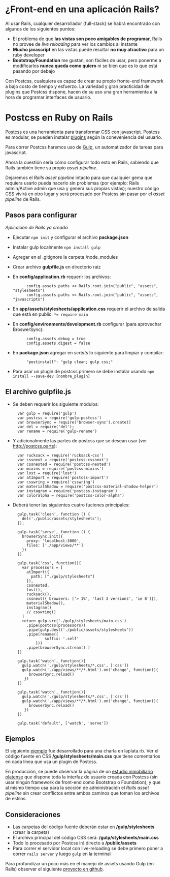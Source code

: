 # ¿Front-end en una aplicación Rails?

Al usar Rails, cualquier desarrollador (full-stack) se habrá encontrado con algunos de los siguientes puntos:
- El problema de que **las vistas son poco amigables de programar**, Rails no provee de *live reloading* para ver los cambios al instante
- **Mucho javascript** en las vistas puede resultar **no muy atractivo** para un ruby developer
- **Bootstrap/Foundation** me gustan, son fáciles de usar, pero ponerme a modificarlos **nunca queda como quiero** ni se bien que es lo que está pasando por debajo

Con Postcss, cualquiera es capaz de crear su propio fronte-end framework a bajo costo de tiempo y esfuerzo. La variedad y gran practicidad de plugins que Postcss dispone, hacen de su uso una gran herramienta a la hora de programar interfaces de usuario.

# Postcss en Ruby on Rails

[Postcss](http://postcss.org) es una herramienta para transformar CSS con javascript. Postcss es modular, se pueden instalar [plugins]() según la coneveniencia del usuario.

Para correr Postcss haremos uso de [Gulp](http://gulpjs.com), un automatizador de tareas para javascript.

Ahora la cuestión sería cómo configurar todo esto en Rails, sabiendo que Rails también tiene su propio *asset pipeline*.

Dejaremos el *Rails asset pipeline* intacto para que cualquier gema que requiera usarlo pueda hacerlo sin problemas (por ejemplo: Rails admin/Active admin que usa y genera sus propias vistas); nuestro código CSS vivirá en otro lugar y será procesado por Postcss sin pasar por el *asset pipeline* de Rails.

## Pasos para configurar
_Aplicación de Rails ya creada_

- Ejecutar `npm init` y configurar el archivo **package.json**
- Instalar gulp localmente `npm install gulp`
- Agregar en el .gitignore la carpeta /node_modules
- Crear archivo **gulpfile.js** en directorio raíz
- En **config/application.rb** requerir los archivos:

            config.assets.paths << Rails.root.join("public", "assets", "stylesheets")
            config.assets.paths << Rails.root.join("public", "assets", "javascripts")
- En **app/assets/stylesheets/application.css** requerir el archivo de salida que está en public:
`*= require main`
- En **config/environments/development.rb** configurar (para aprovechar BroswerSync):

            config.assets.debug = true
            config.assets.digest = false
- En **package.json** agregar en *scripts* lo siguiente para limpiar y compilar:

            "postinstall": "gulp clean; gulp css;"
- Para usar un plugin de postcss primero se debe instalar usando `npm install --save-dev [nombre_plugin]`

## El archivo gulpfile.js

- Se deben requerir los siguiente módulos:

        var gulp = require('gulp')
        var postcss = require('gulp-postcss')
        var browserSync = require('browser-sync').create()
        var del = require('del');
        var rename = require('gulp-rename')
- Y adicionalmente las partes de postcss que se desean usar (ver http://postcss.parts):

        var rucksack = require('rucksack-css')
        var cssnext = require('postcss-cssnext')
        var cssnested = require('postcss-nested')
        var mixins = require('postcss-mixins')
        var lost = require('lost')
        var atImport = require('postcss-import')
        var csswring = require('csswring')
        var materialShadow = require('postcss-material-shadow-helper')
        var instagram = require('postcss-instagram')
        var coloralpha = require('postcss-color-alpha')
- Deberá tener las siguientes cuatro fuciones principales:

        gulp.task('clean', function () {
          del('./public/assets/stylesheets');
        });

        gulp.task('serve', function () {
          browserSync.init({
            proxy: 'localhost:3000',
            files: ['./app/views/**']
          })
        })

        gulp.task('css', function(){
          var processors = [
            atImport({
              path: ["./gulp/stylesheets"]
            }),
            cssnested,
            lost(),
            rucksack(),
            cssnext({ browsers: ['> 1%', 'last 3 versions', 'ie 8']}),
            materialShadow(),
            instagram()
            // csswring()
          ]
          return gulp.src('./gulp/stylesheets/main.css')
            .pipe(postcss(processors))
            .pipe(gulp.dest('./public/assets/stylesheets'))
            .pipe(rename({
                    suffix: '.self'
                }))
            .pipe(browserSync.stream() )
        })

        gulp.task('watch', function(){
          gulp.watch('./gulp/stylesheets/*.css', ['css'])
          gulp.watch('./app/views/**/*.html').on('change', function(){
             browserSync.reload()
           })
        })

        gulp.task('watch', function(){
          gulp.watch('./gulp/stylesheets/*.css', ['css'])
          gulp.watch('./app/views/**/*.html').on('change', function(){
             browserSync.reload()
           })
        })

        gulp.task('default', ['watch', 'serve'])


## Ejemplos
El siguiente [ejemplo](https://github.com/juanmanuelramallo/postcss-rails-laplatarb) fue desarrollado para una charla en laplata.rb. Ver el código fuente en CSS **/gulp/stylesheets/main.css** que tiene comentarios en cada línea que usa un plugin de Postcss.

En producción, se puede observar la página de un [estudio inmobiliario platense](cabralpropiedades.com.ar) que dispone toda la interfaz de usuario creada con Postcss (sin usar ningún framework de front-end como Bootstrap o Foundation), y que al mismo tiempo usa para la sección de administración el *Rails asset pipeline* sin crear conflictos entre ambos caminos que toman los archivos de estilos.

## Consideraciones

- Las carpetas del código fuente deberán estar en **/gulp/stylesheets** (crear la carpeta)
- El archivo principal del código CSS será: **/gulp/stylesheets/main.css**
- Todo lo procesado por Postcss irá directo a **/public/assets**
- Para correr el servidor local con live-reloading se debe primero poner a correr `rails server` y luego `gulp` en la terminal

Para profundizar un poco más en el manejo de assets usando Gulp (en Rails) observar el siguiente [proyecto en github](https://github.com/vigetlabs/gulp-rails-pipeline).
